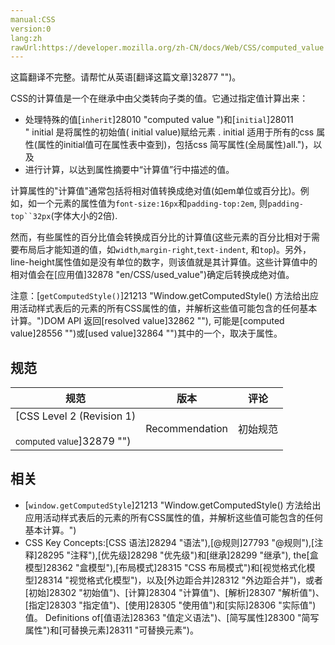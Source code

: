 ```yaml
---
manual:CSS
version:0
lang:zh
rawUrl:https://developer.mozilla.org/zh-CN/docs/Web/CSS/computed_value
---
```




这篇翻译不完整。请帮忙从英语[翻译这篇文章]32877 "")。






CSS的计算值是一个在继承中由父类转向子类的值。它通过指定值计算出来：


* 处理特殊的值[`inherit`]28010 "computed value ")和[`initial`]28011 " initial 是将属性的初始值( initial value)赋给元素 . initial 适用于所有的css 属性(属性的initial值可在属性表中查到)，包括css 简写属性(全局属性)all.")，以及
* 进行计算，以达到属性摘要中“计算值”行中描述的值。


计算属性的&quot;计算值&quot;通常包括将相对值转换成绝对值(如em单位或百分比)。例如，如一个元素的属性值为`font-size:16px`和`padding-top:2em`, 则`padding-top``32px`(字体大小的2倍).



然而，有些属性的百分比值会转换成百分比的计算值(这些元素的百分比相对于需要布局后才能知道的值，如`width`,`margin-right`,`text-indent`, 和`top`)。另外，line-height属性值如是没有单位的数字，则该值就是其计算值。这些计算值中的相对值会在[应用值]32878 "en/CSS/used_value")确定后转换成绝对值。



注意：[`getComputedStyle()`]21213 "Window.getComputedStyle() 方法给出应用活动样式表后的元素的所有CSS属性的值，并解析这些值可能包含的任何基本计算。")DOM API 返回[resolved value]32862 ""), 可能是[computed value]28556 "")或[used value]32864 "")其中的一个，取决于属性。



## 规范<a name="规范"></a>

规范 | 版本 | 评论 
 ---  |  ---  |  ---  | 
[CSS Level 2 (Revision 1)<br></br><small>computed value</small>]32879 "") | Recommendation | 初始规范 


## 相关<a name="相关"></a>

* [`window.getComputedStyle`]21213 "Window.getComputedStyle() 方法给出应用活动样式表后的元素的所有CSS属性的值，并解析这些值可能包含的任何基本计算。")
* CSS Key Concepts:[CSS 语法]28294 "语法"),[@规则]27793 "@规则"),[注释]28295 "注释"),[优先级]28298 "优先级")和[继承]28299 "继承"), the[盒模型]28362 "盒模型"),[布局模式]28315 "CSS 布局模式")和[视觉格式化模型]28314 "视觉格式化模型")，以及[外边距合并]28312 "外边距合并")，或者[初始]28302 "初始值")、[计算]28304 "计算值")、[解析]28307 "解析值")、[指定]28303 "指定值")、[使用]28305 "使用值")和[实际]28306 "实际值")值。 Definitions of[值语法]28363 "值定义语法")、[简写属性]28300 "简写属性")和[可替换元素]28311 "可替换元素")。



